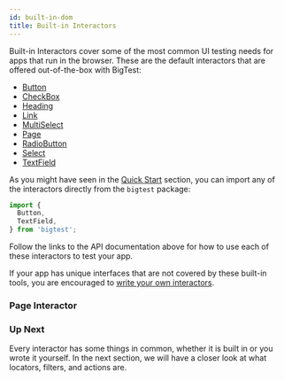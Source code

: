 ```yaml
---
id: built-in-dom
title: Built-in Interactors
---
```


Built-in Interactors cover some of the most common UI testing needs for apps that run in the browser.
These are the default interactors that are offered out-of-the-box with BigTest:

- [Button](/)
- [CheckBox](/)
- [Heading](/)
- [Link](/)
- [MultiSelect](/)
- [Page](/)
- [RadioButton](/)
- [Select](/)
- [TextField](/)

As you might have seen in the [Quick Start](/) section, you can import any of the interactors directly from the `bigtest` package:

```js
import { 
  Button, 
  TextField, 
} from 'bigtest';
```

Follow the links to the API documentation above for how to use each of these interactors to test your app.

If your app has unique interfaces that are not covered by these built-in tools, you are encouraged to [write your own interactors](/).

### Page Interactor
<!-- 
write about page interactor here and also mention how it's more for the bigtest platform
-->

### Up Next

Every interactor has some things in common, whether it is built in or you wrote it yourself. In the next section, we will have a closer look at what locators, filters, and actions are. 
